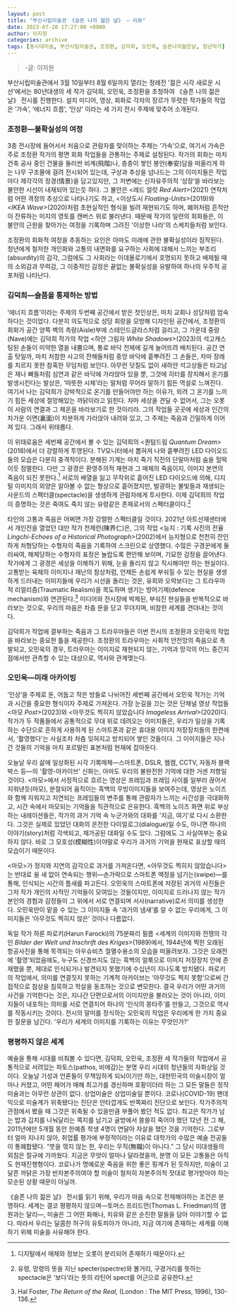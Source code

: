 ```yaml
---
layout: post
title: "부산시립미술관 《슬픈 나의 젊은 날》 — 리뷰"
date: 2023-07-20 17:27:00 +0900
author: 이지원
categories: archive
tags: [동시대미술, 부산시립미술관, 조정환, 김덕희, 오민욱, 슬픈나의젊은날, 청년작가]
---
```


> -글: 이지원

부산시립미술관에서 3월 10일부터 8월 6일까지 열리는 정례전 '젊은 시각 새로운 시선'에서는 80년대생의 세 작가 김덕희, 오민욱, 조정환을 초청하여 《슬픈 나의 젊은 날》 전시를 진행한다. 설치 미디어, 영상, 회화로 각자의 장르가 뚜렷한 작가들의 작업은 ‘가속’, ‘에너지 흐름’, ‘인상’ 이라는 세 가지 전시 주제에 맞추어 소개된다.

### 조정환—불확실성의 여정

3층 전시장에 들어서서 처음으로 관람자를 맞이하는 주제는 ‘가속’으로, 여기서 가속은 주로 조정환 작가의 평면 회화 작업들을 관통하는 주제로 설정된다. 작가의 회화는 마치 건축 공사 중인 건물을 둘러싼 비계(飛階)나, 층층이 쌓인 봉안(奉安)담을 떠올리게 하는 나무 구조물에 걸려 전시되어 있는데, 구상과 추상을 넘나드는 그의 이미지들은 작업마다 제각각의 정경(情景)을 담고있지만, 그 저변에는 신자유주의적 ‘성장’을 바라보는 불안한 시선이 내재되어 있는듯 하다. 그 불안은 <레드 얼럿 *Red Alert*>(2021) 연작처럼 어떤 격정의 추상으로 나타나기도 하고, <이상도시 *Floating-Units*>(2019)와 <*IKEA Wave*>(2020)처럼 초현실적인 형식을 빌려 재현되기도 하며, 폐허처럼 흔적만이 잔류하는 미지의 영토를 캔버스 위로 불러낸다. 때문에 작가의 일련의 회화들은, 이 불안의 근원을 찾아가는 여정을 기록하며 그려진 '이상한 나라'의 스케치들처럼 보인다. 

조정환의 회화적 여정을 추동하는 요인은 아마도 미래에 관한 불확실성이라 짐작된다. 청년에게 철저한 개인화와 고통의 내면화를 요구하는 사회에 대해서 느끼는 부조리(absurdity)의 감각, 그럼에도 그 사회라는 이데올로기에서 호명되지 못하고 배제될 때의 소외감과 무력감, 그 이중적인 감정은 끝없는 불확실성을 유발하여 하나의 우주적 공포처럼 나타난다. 

### 김덕희—슬픔을 통제하는 방법

‘에너지 흐름’이라는 주제의 두번째 공간에서 받은 첫인상은, 마치 교회나 성당처럼 엄숙하다는 것이었다. 다분히 의도적으로 성당 회랑을 모방해 디자인된 공간에서, 조정환의 회화가 공간 양쪽 벽의 측랑(Aisle)부에 스테인드글라스처럼 걸리고, 그 가운데 중랑(Nave)에는 김덕희 작가의 작업 <하얀 그림자 *White Shadows*>(2023)의 석고캐스팅된 손들이 미약한 열을 내뿜으며, 통로 바닥 전체에 길게 늘어뜨려 배치된다. 공간 연출 탓일까, 마치 처참한 사고의 잔해들처럼 중앙 바닥에 흩뿌려진 그 손들은, 차마 장례를 치르지 못한 참혹한 무덤처럼 보인다. 아무런 덧칠도 없이 새하얀 석고상들은 타고남은 재나 뼈들처럼 심연과 같은 바닥에 가라앉아 있을 뿐, 그것에 히터를 장치해서 온기를 발생시킨다는 발상은, ‘따뜻한 시체’라는 말처럼 무어라 말하기 힘든 역설로 느껴진다. 여기서 나는 김덕희가 강박적으로 온기를 만들어야만 하는 이유가, 외려 그 온기를 느끼기 힘든 세상에 절망해있는 까닭이라고 읽힌다. 차마 세상을 견딜 수 없어서, 그는 오롯이 사람의 연결과 그 체온을 바라보기로 한 것이리라. 그의 작업들 곳곳에 세상과 인간의 차가운 이면(裏面)이 차분하게 가라앉아 내려와 있고, 그 주제는 죽음과 긴밀하게 이어져 있다. 그래서 위태롭다. 

이 위태로움은 세번째 공간에서 볼 수 있는 김덕희의 <퀀텀드림 *Quantum Dream*>(2018)에서 더 강렬하게 투영된다. TV모니터에서 뽑혀져 나와 흩뿌려진 LED 다이오드들의 모습은 다분히 충격적이다. 분해된 기계는 마치 죽기 직전의 단말마처럼 숨을 헐떡이듯 점멸한다. 다만 그 광경은 환영주의적 재현과 그 매체의 죽음이지, 이미지 본연의 죽음이 되진 못한다.[^1] 서로의 배열을 잃고 무작위로 흩어진 LED 다이오드에 의해, 디지털 이미지의 외양은 알아볼 수 없는 형상으로 흩어졌지만, 발광하는 불빛들과 재생되는 사운드의 스펙터클(spectacle)을 생생하게 관람자에게 투사한다. 이제 김덕희의 작업이 증명하는 것은 죽여도 죽지 않는 유령같은 존재로서의 스펙터클이다.[^2] 

타인의 고통과 죽음은 어쩌면 가장 강렬한 스펙터클일 것이다. 2021년 아트선재센터에서 개인전을 열었던 대만 작가 천제런(陳界仁)은, 그의 작업  <능지 : 기록 사진의 전율 *Lingchi-Echoes of a Historical Photograph*>(2002)에서 능지형으로 천천히 잔인하게 처형당하는 수형자의 죽음을 기록하여 스크린으로 상영했다. 수많은 구경꾼에게 둘러싸여, 해체당하는 수형자의 표정은 놀랍도록 편안해 보이며, 기묘한 감정을 끌어낸다. 작가에게 그 광경은 세상을 이해하기 위해, 눈을 돌리지 않고 직시해야만 하는 현실이다. 고통받는 육체의 이미지나 재난의 참상처럼, 언제든 손쉽게 부숴질 수 있는 현실을 생생하게 드러내는 이미지들에 우리가 시선을 돌리는 것은, 유희와 오락보다는 그 트라우마적 리얼리즘(Traumatic Realism)을 목도하며 생기는 방어기제(defence mechanism)와 연관된다.[^3] 미디어와 전시장에 박제된, 부숴진 현실들을 반복적으로 바라보는 것으로, 우리의 마음은 차츰 문을 닫고 무뎌지며, 비참한 세계를 견뎌내는 것이다.

김덕희가 작업에 결부하는 죽음과 그 트라우마들은 이번 전시의 조정환과 오민욱의 작업을 바라보는 중요한 틀을 제공한다. 조정환의 트라우마는 사회적 안전망의 죽음으로 촉발되고, 오민욱의 경우, 트라우마는 이미지로 재현되지 않는, 기억과 망각의 어느 중간지점에서만 관측할 수 있는 대상으로, 역사와 관계맺는다.

### 오민욱—미래 아카이빙

‘인상’을 주제로 둔, 어둡고 작은 방들로 나뉘어진 세번째 공간에서 오민욱 작가는 기억과 시간을 중요한 형식이자 주제로 가져온다. 가장 눈길을 끄는 것은 단채널 영상 작업들 <마모 *Post*>(2023)와 <아무것도 찍히지 않았습니다 *Imageless Arrival*>(2020)다. 작가가 두 작품들에서 공통적으로 무대 위로 데려오는 이미지들은, 우리가 일상을 기록하는 수단으로 흔하게 사용하게 된 스마트폰과 같은 휴대용 이미지 저장장치들의 한켠에서, ‘촬영했다'는 사실조차 차츰 잊혀지고 방치되어 쌓인 것들이다. 그 이미지들은 지나간 것들의 기억을 마치 포르말린 표본처럼 현재에 잡아둔다. 

오늘날 우리 삶에 일상화된 시각 기록매체—스마트폰, DSLR, 웹캠, CCTV, 자동차 블랙박스 등—의 '촬영-아카이브' 신화는, 아마도 우리의 불완전한 기억에 대한 거센 저항일 것이다. <마모>에서 서정적으로 흐르는 영상은 프레임과 프레임 사이를 일부러 끊어서 지워낸듯(마모), 분절되어 움직이는 흑백의 무빙이미지들을 보여주는데, 영상은 노이즈와 함께 지워지고 지연되는 프레임들의 변주를 통해 관람자가 느끼는 시간성을 극대화하고, 시간 속에서 마모되는 기억들을 직관적으로 은유한다. 흑백의 노이즈 화면 위로 부상하는 내레이션들은, 작가의 과거 기억 속 누군가와의 대화를 '지금, 여기'로 다시 소환한다. 그것은 실제로 있었던 대화의 온전한 다이얼로그(dialogue)일 수도, 아니면 하나의 이야기(story)처럼 각색되고, 재가공된 대화일 수도 있다. 그럼에도 그 사실여부는 중요하지 않다. 바로 그 모호성(模糊性)이야말로 우리가 과거의 기억을 현재로 표상할 때의 모습이기 때문이다. 

\<마모>가 정지와 지연의 감각으로 과거를 가져온다면, \<아무것도 찍히지 않았습니다>는 반대로 쉴 새 없이 연속되는 행위—손가락으로 스마트폰 액정을 넘기는(swipe)—를 통해, 인식되는 시간의 틈새를 파고든다. 오민욱의 스마트폰에 저장된 과거의 사진들은 그저 작가 개인의 사적인 기억들이 모여있는 것들이지만, 이미지로 드러나지 않는 작가 본인의 경험과 감정들이 그 위에서 서로 연결되며 서사(narrative)로서 의미를 생성한다. 오민욱만이 맡을 수 있는 그 이미지들 속 ‘과거의 냄새’를 알 수 없는 우리에게, 그 이미지들은 ‘아무것도 찍히지 않은’ 것이나 다름없다. 

독일 작가 하룬 파로키(Harun Farocki)의 75분짜리 필름 \<세계의 이미지와 전쟁의 각인 *Bilder der Welt und Inschrift des Kriges*>(1989)에서, 1944년에 찍힌 오래된 항공사진을 통해 목격되는 아우슈비츠 절멸수용소의 모습을 떠올려보자. 그것은 오래전에 ‘촬영’되었음에도, 누구도 신경쓰지도 않는 흑백의 얼룩으로 이미지 저장장치 안에 존재했을 뿐, 제대로 인식되거나 발견되지 못했기에 수십년이 지나도록 방치됐다. 파로키의 작업에서, 의미를 연결짓지 못하는 기계적 아카이브는 ‘아무것도 찍지 못함’으로써 간접적으로 참상을 침묵하고 학살을 동조하는 것으로 변모한다. 결국 우리가 어떤 과거의 사건을 기억한다는 것은, 지나간 단편으로서의 이미지만을 불러오는 것이 아니라, 이미지들이 내포하는 의미를 서로 연결지어 하나의 ‘인식의 몽타주’를 만들고, 그것으로 역사를 작동시키는 것이다. 전시의 말미를 장식하는 오민욱의 작업은 우리에게 한 가지 중요한 질문을 남긴다. '우리가 세계의 이미지를 기록하는 이유는 무엇인가?'

### 평평하지 않은 세계 

예술을 통해 시대를 비춰볼 수 있다면, 김덕희, 오민욱, 조정환 세 작가들의 작업에서 공통적으로 서려있는 파토스(pathos, 비애감)는 분명 우리 시대의 청년들의 자화상일 것이다. 오늘날 기성과 언론들이 무책임하게 되뇌이기만 하는, 대한민국의 미술시장이 얼마나 커졌고, 어떤 페어가 매해 최고가를 경신하며 호황이더라 하는 그 모든 말들은 정작 미술과는 아무런 상관이 없다. 상업미술은 상업미술일 뿐이다. 코로나(COVID-19) 팬데믹으로 미술계가 위축됐다는 진단은 안타깝게도 반쪽짜리 진단으로 보인다. 작가주의적 관점에서 봤을 때 그것은 위축될 수 있을만큼 부풀어 봤던 적도 없다. 최고은 작가가 남는 밥과 김치를 나눠달라는 쪽지를 남기고 골방에서 쓸쓸히 죽어야 했던 12년 전 그 해, 2011년에만 5개월 동안 한예종 학생 4명이 연달아 자살을 했던 것을 기억한다. 그로부터 얼마 지나지 않아, 취업률 평가에 부정적이라는 이유로 대학가의 수많은 예술 전공들이 통폐합됐다. “붓을 꺾지 않는 한, 우리는 무직(無職)이 아니다.” 그 당시 미대생들의 외침은 절규에 가까웠다. 지금은 무엇이 얼마나 달라졌을까, 분명 이 모든 고통들은 아직도 현재진행형이다. 코로나가 명예로운 죽음을 위한 좋은 핑계가 된 듯하지만, 미술이 고달픈 까닭은 가장 반자본주의여야 할 미술이 철저히 자본주의적 잣대로 평가받아야 하는 모순된 상황 때문이 아닐까.

《슬픈 나의 젊은 날》 전시를 읽기 위해, 우리가 마음 속으로 전제해야하는 조건은 분명하다. 세계는 결코 평평하지 않으며—토머스 프리드먼(Thomas L. Friedman)의 염원과는 달리—, 미술은 그 어떤 화해나, 치유와 같은 순진한 말들을 담아 이야기할 수 없다. 따라서 우리는 달콤한 허구의 유토피아가 아니라, 지금 여기에 존재하는 세계를 이해하기 위해 미술을 사유해야 한다. 

[^1]: 디지털에서 매체와 정보는 오롯이 분리되어 존재하기 때문이다.
[^2]: 유령, 망령의 뜻을 지닌 specter(spectre)와 볼거리, 구경거리를 뜻하는 spectacle은 ‘보다’라는 뜻의 라틴어 spect를 어근으로 공유한다. 
[^3]: Hal Foster, *The Return of the Real,* (London : The MIT Press, 1996), 130-136.
